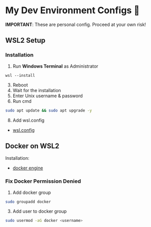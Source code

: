 # My Dev Environment Configs 🚀
**IMPORTANT**: These are personal config. Proceed at your own risk!
## WSL2 Setup
### Installation
1. Run **Windows Terminal** as Administrator
  ```pwsh
  wsl --install
  ```
3. Reboot
4. Wait for the installation
5. Enter Unix username & password
6. Run cmd
  ```bash
  sudo apt update && sudo apt upgrade -y
  ```
8. Add wsl.config
* [wsl.config](https://github.com/svngdo/dev-env-files/blob/master/wsl.config)

## Docker on WSL2
Installation:
* [docker engine](https://docs.docker.com/engine/install/ubuntu/)

### Fix Docker Permission Denied
1. Add docker group
  ```bash
  sudo groupadd docker
  ```
3. Add user to docker group
  ```bash
  sudo usermod -aG docker <username>
  ```
